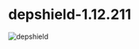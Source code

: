 # depshield-1.12.211
![depshield](https://depshield.sonatype.org/badges/hawksoft-dot-org/depshield-1.12.211/depshield.svg)
